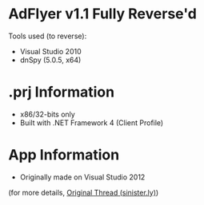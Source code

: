 # AdFlyer v1.1 Fully Reverse'd

Tools used (to reverse):
- Visual Studio 2010
- dnSpy (5.0.5, x64)

# .prj Information
- x86/32-bits only
- Built with .NET Framework 4 (Client Profile)

# App Information
- Originally made on Visual Studio 2012

(for more details, [Original Thread (sinister.ly)](https://sinister.ly/Thread-AdFlyer-1-1-AdF-ly-other-Link-viewer-Proxy-Multi-threading))
